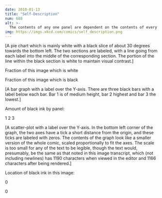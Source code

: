 ```yaml
---
date: 2010-01-13
title: "Self-Description"
num: 688
alt: >-
  The contents of any one panel are dependent on the contents of every panel including itself. The graph of panel dependencies is complete and bidirectional, and each node has a loop. The mouseover text has two hundred and forty-two characters.
img: https://imgs.xkcd.com/comics/self_description.png
---
```

[A pie chart which is mainly white with a black slice of about 30 degrees towards the bottom left. The two sections are labeled, with a line going from each label into the middle of the corresponding section. The portion of the line within the black section is white to maintain visual contrast.]

Fraction of this image which is white

Fraction of this image which is black

[A bar graph with a label over the Y-axis. There are three black bars with a label below each bar. Bar 1 is of medium height, bar 2 highest and bar 3 the lowest.]

Amount of black ink by panel:

1 2 3

[A scatter-plot with a label over the Y-axis. In the bottom left corner of the graph, the two axes have a tick a short distance from the origin, and these ticks are labeled with zeros. The contents of the graph look like a smaller version of the whole comic, scaled proportionally to fit the axes. The scale is too small for any of the text to be legible, though the text would, presumably, be the same as that noted in this image transcript, which (not including newlines) has 1190 characters when viewed in the editor and 1166 characters after being rendered.]

Location of black ink in this image:

0

0